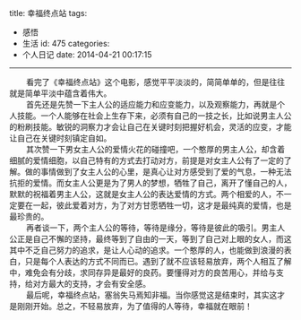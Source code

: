 title: 幸福终点站
tags:
  - 感悟
  - 生活
id: 475
categories:
  - 个人日记
date: 2014-04-21 00:17:15
---

<div style="font-size: 14px;"><span style="padding-left: 30px;">看完了《幸福终点站》这个电影，感觉平平淡淡的，简简单单的，但是往往就是简单平淡中蕴含着伟大。</span></div>
<div style="font-size: 14px;"><span style="padding-left: 30px;">首先还是先赞一下主人公的适应能力和应变能力，以及观察能力，再就是个人技能。一个人能够在社会上生存下来，必须有自己的一技之长，比如说男主人公的粉刷技能。敏锐的洞察力才会让自己在关键时刻把握好机会，灵活的应变，才能让自己在关键时刻镇定自如。</span></div>
<div style="font-size: 14px;"><span style="padding-left: 30px;">其次赞一下男女主人公的爱情火花的碰撞吧，一个憨厚的男主人公，却含着细腻的爱情细胞，以自己特有的方式去打动对方，前提是对女主人公有了一定的了解。做的事情做到了女主人公的心里，是真心让对方感受到了爱的气息，一种无法抗拒的爱情。而女主人公更是为了男人的梦想，牺牲了自己，离开了懂自己的人，默默的祝福着男主人公，这就是女主人公的表达爱情的方式。两个相爱的人，不一定要在一起，彼此爱着对方，为了对方甘愿牺牲一切，这才是最纯真的爱情，也是最珍贵的。</span></div>
<div style="font-size: 14px;"><span style="padding-left: 30px;">再者谈一下，两个主人公的等待，等待是缘分，等待是彼此的吸引。男主人公正是自己不懈的坚持，最终等到了自由的一天，等到了自己对上眼的女人，而这其中不乏自己努力的追求，是让人心动的追求。一个憨厚的人，也能做到浪漫的表白，只是每个人表达的方式不同而已。遇到了就不应该轻易放弃，两个人相互了解中，难免会有分歧，求同存异是最好的良药。要懂得对方的良苦用心，并给与支持，给对方最大的支持，才会有安全感。</span></div>
<div style="font-size: 14px;"><span style="padding-left: 30px;">最后呢，幸福终点站，塞翁失马焉知非福。当你感觉这是结束时，其实这才是刚刚开始。总之，不轻易放弃，为了值得的人等待，幸福就在眼前！</span></div>